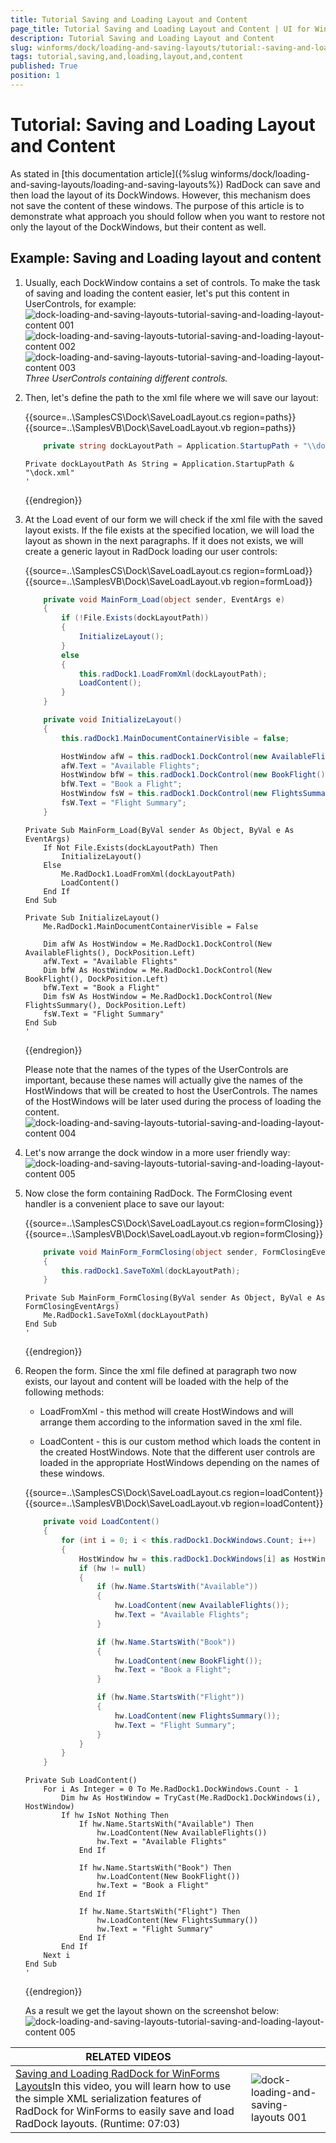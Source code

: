 ```yaml
---
title: Tutorial Saving and Loading Layout and Content
page_title: Tutorial Saving and Loading Layout and Content | UI for WinForms Documentation
description: Tutorial Saving and Loading Layout and Content
slug: winforms/dock/loading-and-saving-layouts/tutorial:-saving-and-loading-layout-and-content
tags: tutorial,saving,and,loading,layout,and,content
published: True
position: 1
---
```


# Tutorial: Saving and Loading Layout and Content

 
As stated in [this documentation article]({%slug winforms/dock/loading-and-saving-layouts/loading-and-saving-layouts%}) RadDock can save and then load the layout of its DockWindows. However, this mechanism does not save the content of these windows. The purpose of this article is to demonstrate what approach you should follow when you want to restore not only the layout of the DockWindows, but their content as well.
      

## Example: Saving and Loading layout and content

1. Usually, each DockWindow contains a set of controls. To make the task of saving and loading the content easier, let's put this content in UserControls, for example:
	![dock-loading-and-saving-layouts-tutorial-saving-and-loading-layout-content 001](images/dock-loading-and-saving-layouts-tutorial-saving-and-loading-layout-content001.png)
	![dock-loading-and-saving-layouts-tutorial-saving-and-loading-layout-content 002](images/dock-loading-and-saving-layouts-tutorial-saving-and-loading-layout-content002.png)
	![dock-loading-and-saving-layouts-tutorial-saving-and-loading-layout-content 003](images/dock-loading-and-saving-layouts-tutorial-saving-and-loading-layout-content003.png)
	*Three UserControls containing different controls.*

1. Then, let's define the path to the xml file where we will save our layout: 

	{{source=..\SamplesCS\Dock\SaveLoadLayout.cs region=paths}} 
	{{source=..\SamplesVB\Dock\SaveLoadLayout.vb region=paths}} 

	````C#
        private string dockLayoutPath = Application.StartupPath + "\\dock.xml";
	````
	````VB.NET
    Private dockLayoutPath As String = Application.StartupPath & "\dock.xml"
    '
	````

	{{endregion}} 
 
1. At the Load event of our form we will check if the xml file with the saved layout exists. If the file exists at the specified location, we will load the layout as shown in the next paragraphs. If it does not exists, we will create a generic layout in RadDock loading our user controls: 

	{{source=..\SamplesCS\Dock\SaveLoadLayout.cs region=formLoad}} 
	{{source=..\SamplesVB\Dock\SaveLoadLayout.vb region=formLoad}} 

	````C#
        private void MainForm_Load(object sender, EventArgs e)
        {
            if (!File.Exists(dockLayoutPath))
            {
                InitializeLayout();
            }
            else
            {
                this.radDock1.LoadFromXml(dockLayoutPath);
                LoadContent();
            }
        }

        private void InitializeLayout()
        {
            this.radDock1.MainDocumentContainerVisible = false;

            HostWindow afW = this.radDock1.DockControl(new AvailableFlights(), DockPosition.Left);
            afW.Text = "Available Flights";
            HostWindow bfW = this.radDock1.DockControl(new BookFlight(), DockPosition.Left);
            bfW.Text = "Book a Flight";
            HostWindow fsW = this.radDock1.DockControl(new FlightsSummary(), DockPosition.Left);
            fsW.Text = "Flight Summary";
        }
	````
	````VB.NET
    Private Sub MainForm_Load(ByVal sender As Object, ByVal e As EventArgs)
        If Not File.Exists(dockLayoutPath) Then
            InitializeLayout()
        Else
            Me.RadDock1.LoadFromXml(dockLayoutPath)
            LoadContent()
        End If
    End Sub

    Private Sub InitializeLayout()
        Me.RadDock1.MainDocumentContainerVisible = False

        Dim afW As HostWindow = Me.RadDock1.DockControl(New AvailableFlights(), DockPosition.Left)
        afW.Text = "Available Flights"
        Dim bfW As HostWindow = Me.RadDock1.DockControl(New BookFlight(), DockPosition.Left)
        bfW.Text = "Book a Flight"
        Dim fsW As HostWindow = Me.RadDock1.DockControl(New FlightsSummary(), DockPosition.Left)
        fsW.Text = "Flight Summary"
    End Sub
    '
	````

	{{endregion}} 


	Please note that the names of the types of the UserControls are important, because these names will actually give the names of the HostWindows that will be created to host the UserControls. The names of the HostWindows will be later used during the process of loading the content.
	![dock-loading-and-saving-layouts-tutorial-saving-and-loading-layout-content 004](images/dock-loading-and-saving-layouts-tutorial-saving-and-loading-layout-content004.png)

1. Let's now arrange the dock window in a more user friendly way:
	![dock-loading-and-saving-layouts-tutorial-saving-and-loading-layout-content 005](images/dock-loading-and-saving-layouts-tutorial-saving-and-loading-layout-content005.png)

1. Now close the form containing RadDock. The FormClosing event handler is a convenient place to save our layout: 

	{{source=..\SamplesCS\Dock\SaveLoadLayout.cs region=formClosing}} 
	{{source=..\SamplesVB\Dock\SaveLoadLayout.vb region=formClosing}} 

	````C#
        private void MainForm_FormClosing(object sender, FormClosingEventArgs e)
        {
            this.radDock1.SaveToXml(dockLayoutPath);
        }
	````
	````VB.NET
    Private Sub MainForm_FormClosing(ByVal sender As Object, ByVal e As FormClosingEventArgs)
        Me.RadDock1.SaveToXml(dockLayoutPath)
    End Sub
    '
	````

	{{endregion}} 
 
1. Reopen the form. Since the xml file defined at paragraph two now exists, our layout and content will be loaded with the help of the following methods:
            

	* LoadFromXml - this method will create HostWindows and will arrange them according to the information saved in the xml file.
                

	* LoadContent - this is our custom method which loads the content in the created HostWindows. Note that the different user controls are loaded in the appropriate HostWindows depending on the names of these windows. 

	{{source=..\SamplesCS\Dock\SaveLoadLayout.cs region=loadContent}} 
	{{source=..\SamplesVB\Dock\SaveLoadLayout.vb region=loadContent}} 

	````C#
        private void LoadContent()
        {
            for (int i = 0; i < this.radDock1.DockWindows.Count; i++)
            {
                HostWindow hw = this.radDock1.DockWindows[i] as HostWindow;
                if (hw != null)
                {
                    if (hw.Name.StartsWith("Available"))
                    {
                        hw.LoadContent(new AvailableFlights());
                        hw.Text = "Available Flights";
                    }

                    if (hw.Name.StartsWith("Book"))
                    {
                        hw.LoadContent(new BookFlight());
                        hw.Text = "Book a Flight";
                    }

                    if (hw.Name.StartsWith("Flight"))
                    {
                        hw.LoadContent(new FlightsSummary());
                        hw.Text = "Flight Summary";
                    }
                }
            }
        }
	````
	````VB.NET
    Private Sub LoadContent()
        For i As Integer = 0 To Me.RadDock1.DockWindows.Count - 1
            Dim hw As HostWindow = TryCast(Me.RadDock1.DockWindows(i), HostWindow)
            If hw IsNot Nothing Then
                If hw.Name.StartsWith("Available") Then
                    hw.LoadContent(New AvailableFlights())
                    hw.Text = "Available Flights"
                End If

                If hw.Name.StartsWith("Book") Then
                    hw.LoadContent(New BookFlight())
                    hw.Text = "Book a Flight"
                End If

                If hw.Name.StartsWith("Flight") Then
                    hw.LoadContent(New FlightsSummary())
                    hw.Text = "Flight Summary"
                End If
            End If
        Next i
    End Sub
    '
	````

	{{endregion}} 
 
	As a result we get the layout shown on the screenshot below:
	![dock-loading-and-saving-layouts-tutorial-saving-and-loading-layout-content 005](images/dock-loading-and-saving-layouts-tutorial-saving-and-loading-layout-content005.png)


| RELATED VIDEOS |  |
| ------ | ------ |
|[Saving and Loading RadDock for WinForms Layouts](http://tv.telerik.com/winforms/raddock/saving-and-loading-raddock-winforms-layouts)In this video, you will learn how to use the simple XML serialization features of RadDock for WinForms to easily save and load RadDock layouts. (Runtime: 07:03)|![dock-loading-and-saving-layouts 001](images/dock-loading-and-saving-layouts001.png)|
